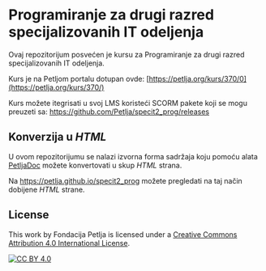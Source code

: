 # Programiranje za drugi razred specijalizovanih IT odeljenja

Ovaj repozitorijum posvećen je kursu za Programiranje za drugi razred specijalizovanih IT odeljenja. 

Kurs je na Petljom portalu dotupan ovde: [https://petlja.org/kurs/370/0](https://petlja.org/kurs/370/)

Kurs možete itegrisati u svoj LMS koristeći SCORM pakete koji se mogu preuzeti sa: https://github.com/Petlja/specit2_prog/releases

## Konverzija u *HTML*

U ovom repozitorijumu se nalazi izvorna forma sadržaja koju pomoću alata [PetljaDoc](https://github.com/Petlja/PetljaDoc) možete konvertovati u skup *HTML* strana.

Na https://petlja.github.io/specit2_prog možete pregledati na taj način dobijene *HTML* strane.

## License

This work by Fondacija Petlja is licensed under a
[Creative Commons Attribution 4.0 International License][cc-by].

[![CC BY 4.0][cc-by-image]][cc-by]

[cc-by]: http://creativecommons.org/licenses/by/4.0/
[cc-by-image]: https://i.creativecommons.org/l/by/4.0/88x31.png

